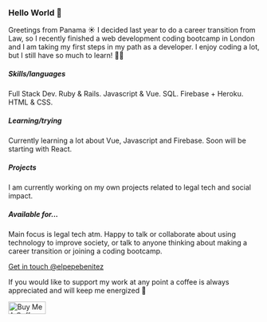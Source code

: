 ### Hello World 👋

Greetings from Panama ☀️ I decided last year to do a career transition from Law, so I recently finished a web development coding bootcamp in London and I am taking my first steps in my path as a developer. I enjoy coding a lot, but I still have so much to learn! 👨‍🚀 

##### Skills/languages

Full Stack Dev. Ruby & Rails. Javascript & Vue. SQL. Firebase + Heroku. HTML & CSS.

##### Learning/trying

Currently learning a lot about Vue, Javascript and Firebase. Soon will be starting with React.

##### Projects

I am currently working on my own projects related to legal tech and social impact.

##### Available for...

Main focus is legal tech atm. Happy to talk or collaborate about using technology to improve society, or talk to anyone thinking about making a career transition or joining a coding bootcamp.

<a href="https://twitter.com/elpepebenitez" target="_blank">Get in touch @elpepebenitez </a>

If you would like to support my work at any point a coffee is always appreciated and will keep me energized 💪

<a href="https://www.buymeacoffee.com/elpepebenitez" target="_blank"><img src="https://cdn.buymeacoffee.com/buttons/v2/arial-blue.png" alt="Buy Me A Coffee" style="height: 25px;width: 75px;" ></a>
